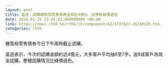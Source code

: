 ```yaml
---
layout: post
title: 富途：認購機管局零售債券金額近4億元　反應較綠債遜色
date: 2024-01-25 23:24:42.000000000 +08:00
link: https://news.rthk.hk/rthk/ch/component/k2/1737823-20240125.htm
categories: rthk
---
```


機管局零售債券今日下午兩時截止認購。

富途表示，今次的認購金額約近4億元，大多客戶平均抽6至7手。逾8成客戶為現金認購，整體認購情況比綠債遜色。
